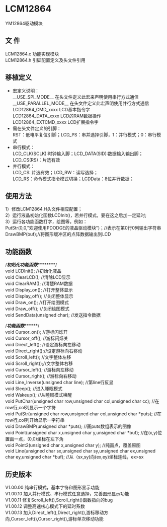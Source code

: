 LCM12864
=======
YM12864驱动模块  

文  件
-------
LCM12864.c  功能实现模块  
LCM12864.h  引脚配置定义及头文件引用  

移植定义
-------
* 宏定义说明：  
  \_\_USE_SPI_MODE\_\_ 		在头文件定义此宏来声明使用串行方式通信  
  \_\_USE_PARALLEL_MODE\_\_ 在头文件定义此宏声明使用并行方式通信  
  LCD12864_CMD_xxxx 	LCD基本指令字  
  LCD12864_DATA_xxxx    LCD的RAM数据操作  
  LCD12864_EXTCMD_xxxx  LCD扩展指令字  
* 需在头文件定义的引脚：  
  RST：低电平复位引脚；LCD_PS：串并选择引脚，1：并行模式；0：串行模式
* 串行模式：  
  LCD_CLK(SCLK):时钟输入脚；LCD_DATA(SID):数据输入输出脚；LCD_CS(RS)：片选有效  
* 并行模式：  
  LCD_CS: 片选有效；LCD_RW：读写选择；  
  LCD_RS：命令模式指令模式切换；LCDData：8位并行数据；  

使用方法
-------
  1）修改LCM12864.H头文件相应配置；  
  2）运行液晶初始化函数LCDInit()，若并行模式，要在这之后加一定延时;  
  3）运行各功能函数打字，绘图等，例如：  
  PutStr(0,0,"欢迎使用PDODGE的液晶驱动模块")；//表示在第0行0列输出字符串  
  DrawBMP(buf);//将图形缓冲区的点阵数据输出到LCD  
  
功能函数
-------
/*********************初始化功能函数*****************************/    
void LCDInit();	    //初始化液晶  
void ClearLCD();	//清除LCD显示  
void ClearRAM();	//清楚RAM数据  
void Display_on();	//打开整体显示  
void Display_off();	//关闭整体显示  
void Draw_on();		//打开绘图模式  
void Draw_off();	//关闭绘图模式  
void SendData(unsigned char);  //发送指令数据  

/*************************功能函数*******************************/  
void Cursor_on();	//游标闪烁开  
void Cursor_off();	//游标闪烁关  
void Direct_left();	//设定游标向左移动  
void Direct_right();//设定游标向右移动  
void Scroll_left(); //文字整体左移  
void Scroll_right();//文字整体右移  
void Cursor_left(); //游标向左移动  
void Cursor_right(); //游标向右移动  
void Line_Inverse(unsigned char line); //第line行反显  
void Sleep(); 		//进入睡眠模式  
void Wakeup(); 		//从睡眠模式唤醒  
void PutChar(unsigned char row,unsigned char col,unsigned char cc);		//在row行,col列显示一个字符  
void PutStr(unsigned char row,unsigned char col,unsigned char *puts);	//在row行,col列开始显示一字符串  
void DrawBMP(unsigned char *puts);				   						//画puts数组表示的图像  
void Point(unsigned char x,unsigned char y,unsigned char *buf);			//在(x,y)位置画一点，(0,0)坐标在左下角  
void Point2(unsigned char x,unsigned char y);							//纯画点，覆盖原图  
void Line(unsigned char sx,unsigned char sy,unsigned char ex,unsigned char ey,unsigned char *buf); //从（sx,sy)向(ex,ey)坐标连线，ex>sx  
  
历史版本
-------
V1.00.00 纯串行模式，基本字符和图形显示功能  
V1.00.10 加入并行模式、串行模式任意选择，完善图形显示功能  
V1.00.11 修复Scroll_left(),Scroll_right()函数指向的bug  
V1.00.12 调整高速核心模式下的延时系数  
V1.00.13 加入Direct_left(),Direct_right(),游标移动方向,Cursor_left(),Cursor_right(),游标单次移动功能  
